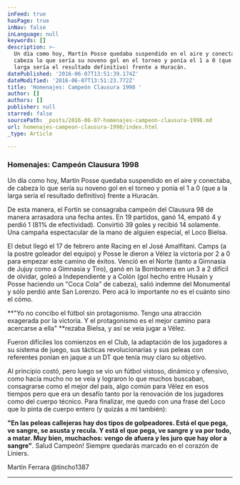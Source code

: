 ```yaml
---
inFeed: true
hasPage: true
inNav: false
inLanguage: null
keywords: []
description: >-
  Un día como hoy, Martín Posse quedaba suspendido en el aire y conectaba, de
  cabeza lo que sería su noveno gol en el torneo y ponía el 1 a 0 (que a la
  larga sería el resultado definitivo) frente a Huracán.
datePublished: '2016-06-07T13:51:39.174Z'
dateModified: '2016-06-07T13:51:23.772Z'
title: 'Homenajes: Campeón Clausura 1998 '
author: []
authors: []
publisher: null
starred: false
sourcePath: _posts/2016-06-07-homenajes-campeon-clausura-1998.md
url: homenajes-campeon-clausura-1998/index.html
_type: Article

---
```

### Homenajes: Campeón Clausura 1998

Un día como hoy, Martín Posse quedaba suspendido en el aire y conectaba, de cabeza lo que sería su noveno gol en el torneo y ponía el 1 a 0 (que a la larga sería el resultado definitivo) frente a Huracán.

De esta manera, el Fortín se consagraba campeón del Clausura 98 de manera arrasadora una fecha antes. En 19 partidos, ganó 14, empató 4 y perdió 1 (81% de efectividad). Convirtió 39 goles y recibió 14 solamente. Una campaña espectacular de la mano de alguien especial, el Loco Bielsa.

El debut llegó el 17 de febrero ante Racing en el José Amalfitani. Camps (a la postre goleador del equipo) y Posse le dieron a Vélez la victoria por 2 a 0 para empezar este camino de éxitos. Venció en el Norte (tanto a Gimnasia de Jujuy como a Gimnasia y Tiro), ganó en la Bombonera en un 3 a 2 difícil de olvidar, goleó a Independiente y a Colón (gol hecho entre Husaín y Posse haciendo un "Coca Cola" de cabeza), salió indemne del Monumental y sólo perdió ante San Lorenzo. Pero acá lo importante no es el cuánto sino el cómo. 

**"Yo no concibo el fútbol sin protagonismo. Tengo una atracción exagerada por la victoria. Y el protagonismo es el mejor camino para acercarse a ella" **rezaba Bielsa, y así se veía jugar a Vélez.

Fueron difíciles los comienzos en el Club, la adaptación de los jugadores a su sistema de juego, sus tácticas revolucionarias y sus peleas con referentes ponían en jaque a un DT que tenía muy claro su objetivo.

Al principio costó, pero luego se vio un fútbol vistoso, dinámico y ofensivo, como hacía mucho no se veía y lograron lo que muchos buscaban, consagrarse como el mejor del país, algo común para Vélez en esos tiempos pero que era un desafío tanto por la renovación de los jugadores como del cuerpo técnico. Para finalizar, me quedo con una frase del Loco que lo pinta de cuerpo entero (y quizás a mí también): 

**"En las peleas callejeras hay dos tipos de golpeadores. Está el que pega, ve sangre, se asusta y recula. Y está el que pega, ve sangre y va por todo, a matar. Muy bien, muchachos: vengo de afuera y les juro que hay olor a sangre"**. Salud Campeón! Siempre quedarás marcado en el corazón de Liniers.

Martín Ferrara @tincho1387

********